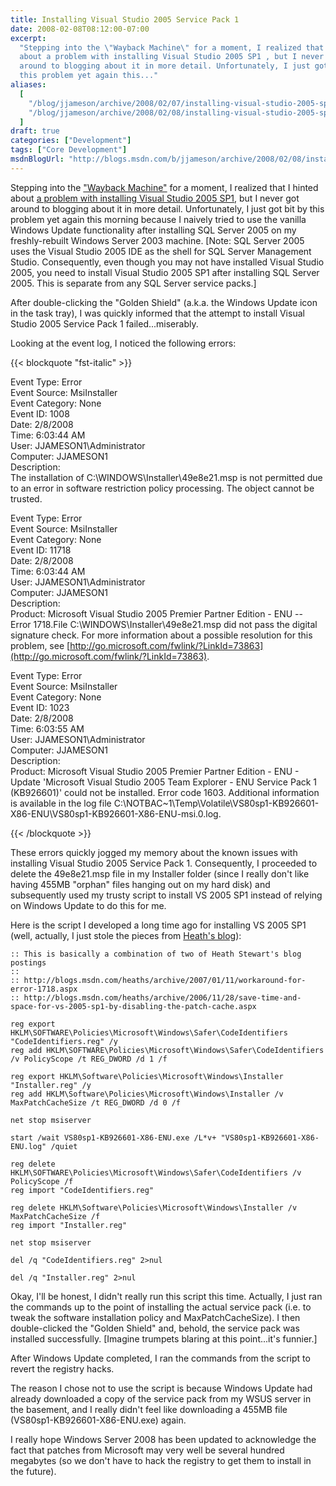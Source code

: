 ```yaml
---
title: Installing Visual Studio 2005 Service Pack 1
date: 2008-02-08T08:12:00-07:00
excerpt:
  "Stepping into the \"Wayback Machine\" for a moment, I realized that I hinted
  about a problem with installing Visual Studio 2005 SP1 , but I never got
  around to blogging about it in more detail. Unfortunately, I just got bit by
  this problem yet again this..."
aliases:
  [
    "/blog/jjameson/archive/2008/02/07/installing-visual-studio-2005-sp1.aspx",
    "/blog/jjameson/archive/2008/02/08/installing-visual-studio-2005-sp1.aspx",
  ]
draft: true
categories: ["Development"]
tags: ["Core Development"]
msdnBlogUrl: "http://blogs.msdn.com/b/jjameson/archive/2008/02/08/installing-visual-studio-2005-sp1.aspx"
---
```


Stepping into the
["Wayback Machine"](http://en.wikipedia.org/wiki/Wayback_Machine) for a moment,
I realized that I hinted about
[a problem with installing Visual Studio 2005 SP1](/blog/jjameson/2007/06/23/save-huge-amounts-of-disk-space-by-slipstreaming-service-packs),
but I never got around to blogging about it in more detail. Unfortunately, I
just got bit by this problem yet again this morning because I naively tried to
use the vanilla Windows Update functionality after installing SQL Server 2005 on
my freshly-rebuilt Windows Server 2003 machine. [Note: SQL Server 2005 uses the
Visual Studio 2005 IDE as the shell for SQL Server Management Studio.
Consequently, even though you may not have installed Visual Studio 2005, you
need to install Visual Studio 2005 SP1 after installing SQL Server 2005. This is
separate from any SQL Server service packs.]

After double-clicking the "Golden Shield" (a.k.a. the Windows Update icon in the
task tray), I was quickly informed that the attempt to install Visual Studio
2005 Service Pack 1 failed...miserably.

Looking at the event log, I noticed the following errors:

{{< blockquote "fst-italic" >}}

Event Type: Error\
Event Source: MsiInstaller\
Event Category: None\
Event ID: 1008\
Date: 2/8/2008\
Time: 6:03:44 AM\
User: JJAMESON1\Administrator\
Computer: JJAMESON1\
Description:\
The installation of C:\WINDOWS\Installer\49e8e21.msp is not permitted due to an
error in software restriction policy processing. The object cannot be trusted.

Event Type: Error\
Event Source: MsiInstaller\
Event Category: None\
Event ID: 11718\
Date: 2/8/2008\
Time: 6:03:44 AM\
User: JJAMESON1\Administrator\
Computer: JJAMESON1\
Description:\
Product: Microsoft Visual Studio 2005 Premier Partner Edition - ENU -- Error
1718.File C:\WINDOWS\Installer\49e8e21.msp did not pass the digital signature
check. For more information about a possible resolution for this problem, see
[http://go.microsoft.com/fwlink/?LinkId=73863](http://go.microsoft.com/fwlink/?LinkId=73863).

Event Type: Error\
Event Source: MsiInstaller\
Event Category: None\
Event ID: 1023\
Date: 2/8/2008\
Time: 6:03:55 AM\
User: JJAMESON1\Administrator\
Computer: JJAMESON1\
Description:\
Product: Microsoft Visual Studio 2005 Premier Partner Edition - ENU - Update
'Microsoft Visual Studio 2005 Team Explorer - ENU Service Pack 1 (KB926601)'
could not be installed. Error code 1603. Additional information is available in
the log file
C:\NOTBAC~1\Temp\Volatile\VS80sp1-KB926601-X86-ENU\VS80sp1-KB926601-X86-ENU-msi.0.log.

{{< /blockquote >}}

These errors quickly jogged my memory about the known issues with installing
Visual Studio 2005 Service Pack 1. Consequently, I proceeded to delete the
49e8e21.msp file in my Installer folder (since I really don't like having 455MB
"orphan" files hanging out on my hard disk) and subsequently used my trusty
script to install VS 2005 SP1 instead of relying on Windows Update to do this
for me.

Here is the script I developed a long time ago for installing VS 2005 SP1 (well,
actually, I just stole the pieces from
[Heath's blog](http://blogs.msdn.com/heaths)):

```
:: This is basically a combination of two of Heath Stewart's blog postings
::
:: http://blogs.msdn.com/heaths/archive/2007/01/11/workaround-for-error-1718.aspx
:: http://blogs.msdn.com/heaths/archive/2006/11/28/save-time-and-space-for-vs-2005-sp1-by-disabling-the-patch-cache.aspx

reg export HKLM\SOFTWARE\Policies\Microsoft\Windows\Safer\CodeIdentifiers "CodeIdentifiers.reg" /y
reg add HKLM\SOFTWARE\Policies\Microsoft\Windows\Safer\CodeIdentifiers /v PolicyScope /t REG_DWORD /d 1 /f

reg export HKLM\Software\Policies\Microsoft\Windows\Installer "Installer.reg" /y
reg add HKLM\Software\Policies\Microsoft\Windows\Installer /v MaxPatchCacheSize /t REG_DWORD /d 0 /f

net stop msiserver

start /wait VS80sp1-KB926601-X86-ENU.exe /L*v+ "VS80sp1-KB926601-X86-ENU.log" /quiet

reg delete HKLM\SOFTWARE\Policies\Microsoft\Windows\Safer\CodeIdentifiers /v PolicyScope /f
reg import "CodeIdentifiers.reg"

reg delete HKLM\Software\Policies\Microsoft\Windows\Installer /v MaxPatchCacheSize /f
reg import "Installer.reg"

net stop msiserver

del /q "CodeIdentifiers.reg" 2>nul

del /q "Installer.reg" 2>nul
```

Okay, I'll be honest, I didn't really run this script this time. Actually, I
just ran the commands up to the point of installing the actual service pack
(i.e. to tweak the software installation policy and MaxPatchCacheSize). I then
double-clicked the "Golden Shield" and, behold, the service pack was installed
successfully. [Imagine trumpets blaring at this point...it's funnier.]

After Windows Update completed, I ran the commands from the script to revert the
registry hacks.

The reason I chose not to use the script is because Windows Update had already
downloaded a copy of the service pack from my WSUS server in the basement, and I
really didn't feel like downloading a 455MB file (VS80sp1-KB926601-X86-ENU.exe)
again.

I really hope Windows Server 2008 has been updated to acknowledge the fact that
patches from Microsoft may very well be several hundred megabytes (so we don't
have to hack the registry to get them to install in the future).
